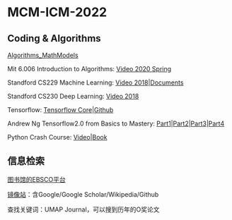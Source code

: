 # MCM-ICM-2022

## Coding & Algorithms

[Algorithms_MathModels](https://github.com/HuangCongQing/Algorithms_MathModels)

Mit 6.006 Introduction to Algorithms: [Video 2020 Spring](https://www.bilibili.com/video/BV1gZ4y1X71R)

Standford CS229 Machine Learning: [Video 2018](https://www.bilibili.com/video/BV1JE411w7Ub)|[Documents](https://github.com/maxim5/cs229-2018-autumn)

Standford CS230 Deep Learning: [Video 2018](https://www.bilibili.com/video/BV1p7411Y7M8)

Tensorflow: [Tensorflow Core](https://tensorflow.google.cn/tutorials?hl=zh_cn)|[Github](https://github.com/tensorflow/tensorflow)

Andrew Ng Tensorflow2.0 from Basics to Mastery: [Part1]()|[Part2]()|[Part3]()|[Part4]()

Python Crash Course: [Video](https://www.bilibili.com/video/BV19t411m7uU)|[Book](https://www.ituring.com.cn/book/2784)

## 信息检索

[图书馆的EBSCO平台](https://lib.tsinghua.edu.cn/info/1184/3739.htm)

[镜像站](https://www.library.ac.cn)：含Google/Google Scholar/Wikipedia/Github

查找关键词：UMAP Journal，可以搜到历年的O奖论文

